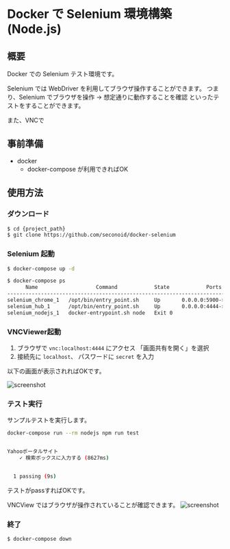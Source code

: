 # Docker で Selenium 環境構築 (Node.js)
## 概要
Docker での Selenium テスト環境です。

Selenium では WebDriver を利用してブラウザ操作することができます。
つまり、Selenium でブラウザを操作 -> 想定通りに動作することを確認 といったテストをすることができます。

また、VNCで

## 事前準備
* docker
  * docker-compose が利用できればOK

## 使用方法
### ダウンロード

```bash
$ cd {project_path}
$ git clone https://github.com/seconoid/docker-selenium
```

### Selenium 起動

```bash
$ docker-compose up -d

$ docker-compose ps
      Name                   Command            State            Ports
-------------------------------------------------------------------------------
selenium_chrome_1   /opt/bin/entry_point.sh     Up       0.0.0.0:5900->5900/tcp
selenium_hub_1      /opt/bin/entry_point.sh     Up       0.0.0.0:4444->4444/tcp
selenium_nodejs_1   docker-entrypoint.sh node   Exit 0
```

### VNCViewer起動

1. ブラウザで `vnc:localhost:4444` にアクセス 「画面共有を開く」を選択
2. 接続先に `localhost`、 パスワードに `secret` を入力

以下の画面が表示されればOKです。

![screenshot](https://api.monosnap.com/file/download?id=VDeDjYw9OiednYqAsZzG4cGV10KTUG)

### テスト実行
サンプルテストを実行します。

```bash
docker-compose run --rm nodejs npm run test


Yahooポータルサイト
    ✓ 検索ボックスに入力する (8627ms)


  1 passing (9s)
```

テストがpassすればOKです。

VNCView ではブラウザが操作されていることが確認できます。
![screenshot](https://api.monosnap.com/file/download?id=8CfaH92FdhMqvjxP4WUmCIa8geo7qe)

### 終了

```bash
$ docker-compose down
```